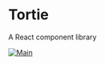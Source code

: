 # Tortie

A React component library

[![Main](https://github.com/MarcDonald/tortie/actions/workflows/lint-test-build.yml/badge.svg)](https://github.com/MarcDonald/tortie/actions/workflows/lint-test-build.yml)
